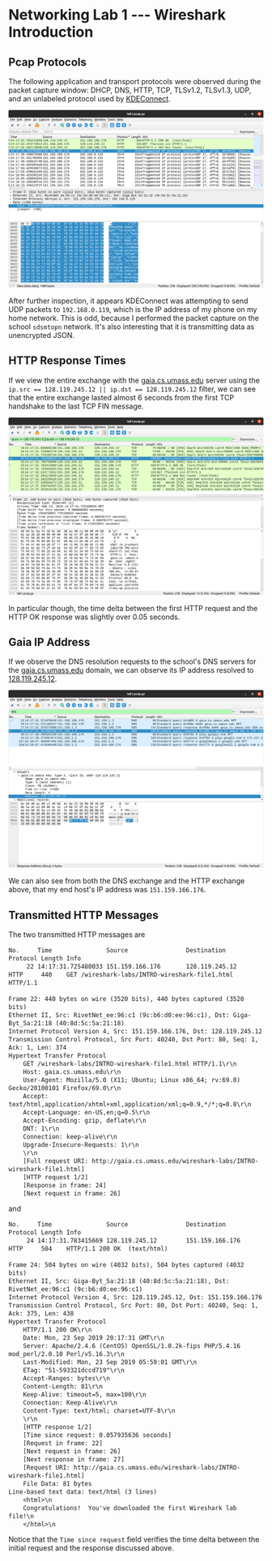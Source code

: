 # Networking Lab 1 --- Wireshark Introduction

## Pcap Protocols

The following application and transport protocols were observed during the packet capture window: DHCP, DNS, HTTP, TCP, TLSv1.2, TLSv1.3, UDP, and an unlabeled protocol used by [KDEConnect](https://community.kde.org/KDEConnect).

![The UDP packets sent by KDEConnect.](KDEConnect.png)

After further inspection, it appears KDEConnect was attempting to send UDP packets to `192.168.0.119`, which is the IP address of my phone on my home network.
This is odd, because I performed the packet capture on the school `sdsmtopn` network.
It's also interesting that it is transmitting data as unencrypted JSON.

## HTTP Response Times

If we view the entire exchange with the [gaia.cs.umass.edu](gaia.cs.umass.edu) server using the `ip.src == 128.119.245.12 || ip.dst == 128.119.245.12` filter, we can see that the entire exchange lasted almost 6 seconds from the first TCP handshake to the last TCP FIN message.

![HTTP message response times.](HTTP-response-times.png)

In particular though, the time delta between the first HTTP request and the HTTP OK response was slightly over 0.05 seconds.

## Gaia IP Address

If we observe the DNS resolution requests to the school's DNS servers for the [gaia.cs.umass.edu](gaia.cs.umass.edu) domain, we can observe its IP address resolved to [128.119.245.12](128.119.245.12).

![The DNS server's respose](DNS-response.png)

We can also see from both the DNS exchange and the HTTP exchange above, that my end host's IP address was `151.159.166.176`.

## Transmitted HTTP Messages

The two transmitted HTTP messages are

```text
No.     Time               Source                Destination           Protocol Length Info
     22 14:17:31.725480033 151.159.166.176       128.119.245.12        HTTP     440    GET /wireshark-labs/INTRO-wireshark-file1.html HTTP/1.1

Frame 22: 440 bytes on wire (3520 bits), 440 bytes captured (3520 bits)
Ethernet II, Src: RivetNet_ee:96:c1 (9c:b6:d0:ee:96:c1), Dst: Giga-Byt_5a:21:18 (40:8d:5c:5a:21:18)
Internet Protocol Version 4, Src: 151.159.166.176, Dst: 128.119.245.12
Transmission Control Protocol, Src Port: 40240, Dst Port: 80, Seq: 1, Ack: 1, Len: 374
Hypertext Transfer Protocol
    GET /wireshark-labs/INTRO-wireshark-file1.html HTTP/1.1\r\n
    Host: gaia.cs.umass.edu\r\n
    User-Agent: Mozilla/5.0 (X11; Ubuntu; Linux x86_64; rv:69.0) Gecko/20100101 Firefox/69.0\r\n
    Accept: text/html,application/xhtml+xml,application/xml;q=0.9,*/*;q=0.8\r\n
    Accept-Language: en-US,en;q=0.5\r\n
    Accept-Encoding: gzip, deflate\r\n
    DNT: 1\r\n
    Connection: keep-alive\r\n
    Upgrade-Insecure-Requests: 1\r\n
    \r\n
    [Full request URI: http://gaia.cs.umass.edu/wireshark-labs/INTRO-wireshark-file1.html]
    [HTTP request 1/2]
    [Response in frame: 24]
    [Next request in frame: 26]
```

and

```text
No.     Time               Source                Destination           Protocol Length Info
     24 14:17:31.783415669 128.119.245.12        151.159.166.176       HTTP     504    HTTP/1.1 200 OK  (text/html)

Frame 24: 504 bytes on wire (4032 bits), 504 bytes captured (4032 bits)
Ethernet II, Src: Giga-Byt_5a:21:18 (40:8d:5c:5a:21:18), Dst: RivetNet_ee:96:c1 (9c:b6:d0:ee:96:c1)
Internet Protocol Version 4, Src: 128.119.245.12, Dst: 151.159.166.176
Transmission Control Protocol, Src Port: 80, Dst Port: 40240, Seq: 1, Ack: 375, Len: 438
Hypertext Transfer Protocol
    HTTP/1.1 200 OK\r\n
    Date: Mon, 23 Sep 2019 20:17:31 GMT\r\n
    Server: Apache/2.4.6 (CentOS) OpenSSL/1.0.2k-fips PHP/5.4.16 mod_perl/2.0.10 Perl/v5.16.3\r\n
    Last-Modified: Mon, 23 Sep 2019 05:59:01 GMT\r\n
    ETag: "51-593321dccd719"\r\n
    Accept-Ranges: bytes\r\n
    Content-Length: 81\r\n
    Keep-Alive: timeout=5, max=100\r\n
    Connection: Keep-Alive\r\n
    Content-Type: text/html; charset=UTF-8\r\n
    \r\n
    [HTTP response 1/2]
    [Time since request: 0.057935636 seconds]
    [Request in frame: 22]
    [Next request in frame: 26]
    [Next response in frame: 27]
    [Request URI: http://gaia.cs.umass.edu/wireshark-labs/INTRO-wireshark-file1.html]
    File Data: 81 bytes
Line-based text data: text/html (3 lines)
    <html>\n
    Congratulations!  You've downloaded the first Wireshark lab file!\n
    </html>\n
```

Notice that the `Time since request` field verifies the time delta between the initial request and the response discussed above.
